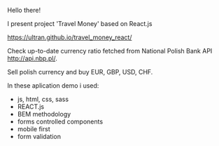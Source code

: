 Hello there!

I present project 'Travel Money' based on React.js

https://ultran.github.io/travel_money_react/

Check up-to-date currency ratio fetched from National Polish Bank API http://api.nbp.pl/.

Sell polish currency and buy EUR, GBP, USD, CHF.

In these aplication demo i used:

- js, html, css, sass
- REACT.js
- BEM methodology
- forms controlled components
- mobile first
- form validation
